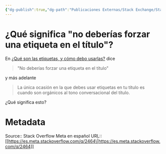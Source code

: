 ```yaml
---
{"dg-publish":true,"dg-path":"Publicaciones Externas/Stack Exchange/Stack Overflow en español/Stack Overflow en español Meta/es.meta.stackoverflow.com-2464.md","permalink":"/publicaciones-externas/stack-exchange/stack-overflow-en-espanol/stack-overflow-en-espanol-meta/es-meta-stackoverflow-com-2464/","title":"¿Qué significa \"no deberías forzar una etiqueta en el título\"?","hide":true,"noteIcon":"default","created":"2024-04-03T12:49:10.374-06:00","updated":"2024-04-05T16:44:01.854-06:00"}
---
```


# ¿Qué significa "no deberías forzar una etiqueta en el título"?

En [¿Qué son las etiquetas, y cómo debo usarlas?][1] dice 

> "No deberías forzar una etiqueta en el título" 

y más adelante 

> La única ocasión en la que debes usar etiquetas en tu título es cuando son orgánicos al tono conversacional del título.

¿Qué significa esto?

  [1]: https://es.stackoverflow.com/help/tagging

# Metadata
Source:: Stack Overflow Meta en español
URL:: [[https://es.meta.stackoverflow.com/q/2464\|https://es.meta.stackoverflow.com/q/2464]]

